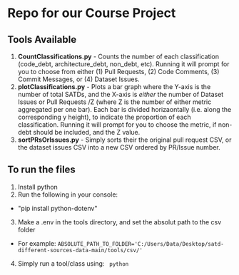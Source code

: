 # Repo for our Course Project

## Tools Available
1. **CountClassifications.py** - Counts the number of each classification (code_debt, architecture_debt, non_debt, etc). Running it will prompt for you to choose from either (1) Pull Requests, (2) Code Comments, (3) Commit Messages, or (4) Dataset Issues.
2. **plotClassifications.py** - Plots a bar graph where the Y-axis is the number of total SATDs, and the X-axis is *either* the number of Dataset Issues or Pull Requests /Z (where Z is the number of either metric aggregated per one bar). Each bar is divided horizaontally (i.e. along the corresponding y height), to indicate the proportion of each classification. Running it will prompt for you to choose the metric, if non-debt should be included, and the Z value.
3. **sortPRsOrIssues.py** - Simply sorts their the original pull request CSV, or the dataset issues CSV into a new CSV ordered by PR/Issue number.

## To run the files
1. Install python
2. Run the following in your console:
- "pip install python-dotenv"
3. Make a .env in the tools directory, and set the absolut path to the csv folder
- For example: 
`
ABSOLUTE_PATH_TO_FOLDER='C:/Users/Data/Desktop/satd-different-sources-data-main/tools/csv/'
`
4. Simply run a tool/class using:
` 
python 
`